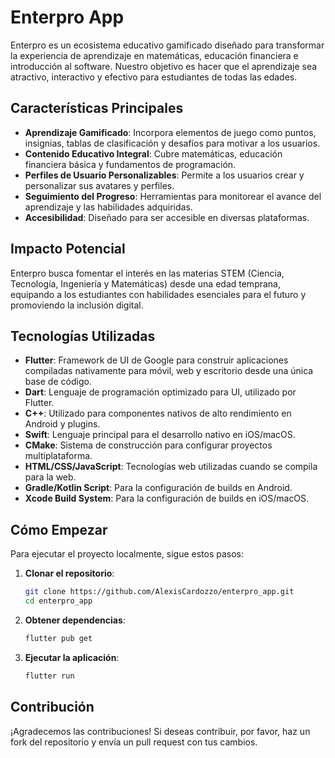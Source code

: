 # Enterpro App

Enterpro es un ecosistema educativo gamificado diseñado para transformar la experiencia de aprendizaje en matemáticas, educación financiera e introducción al software. Nuestro objetivo es hacer que el aprendizaje sea atractivo, interactivo y efectivo para estudiantes de todas las edades.

## Características Principales

- **Aprendizaje Gamificado**: Incorpora elementos de juego como puntos, insignias, tablas de clasificación y desafíos para motivar a los usuarios.
- **Contenido Educativo Integral**: Cubre matemáticas, educación financiera básica y fundamentos de programación.
- **Perfiles de Usuario Personalizables**: Permite a los usuarios crear y personalizar sus avatares y perfiles.
- **Seguimiento del Progreso**: Herramientas para monitorear el avance del aprendizaje y las habilidades adquiridas.
- **Accesibilidad**: Diseñado para ser accesible en diversas plataformas.

## Impacto Potencial

Enterpro busca fomentar el interés en las materias STEM (Ciencia, Tecnología, Ingeniería y Matemáticas) desde una edad temprana, equipando a los estudiantes con habilidades esenciales para el futuro y promoviendo la inclusión digital.

## Tecnologías Utilizadas

- **Flutter**: Framework de UI de Google para construir aplicaciones compiladas nativamente para móvil, web y escritorio desde una única base de código.
- **Dart**: Lenguaje de programación optimizado para UI, utilizado por Flutter.
- **C++**: Utilizado para componentes nativos de alto rendimiento en Android y plugins.
- **Swift**: Lenguaje principal para el desarrollo nativo en iOS/macOS.
- **CMake**: Sistema de construcción para configurar proyectos multiplataforma.
- **HTML/CSS/JavaScript**: Tecnologías web utilizadas cuando se compila para la web.
- **Gradle/Kotlin Script**: Para la configuración de builds en Android.
- **Xcode Build System**: Para la configuración de builds en iOS/macOS.

## Cómo Empezar

Para ejecutar el proyecto localmente, sigue estos pasos:

1.  **Clonar el repositorio**:
    ```bash
    git clone https://github.com/AlexisCardozzo/enterpro_app.git
    cd enterpro_app
    ```

2.  **Obtener dependencias**:
    ```bash
    flutter pub get
    ```

3.  **Ejecutar la aplicación**:
    ```bash
    flutter run
    ```

## Contribución

¡Agradecemos las contribuciones! Si deseas contribuir, por favor, haz un fork del repositorio y envía un pull request con tus cambios.

